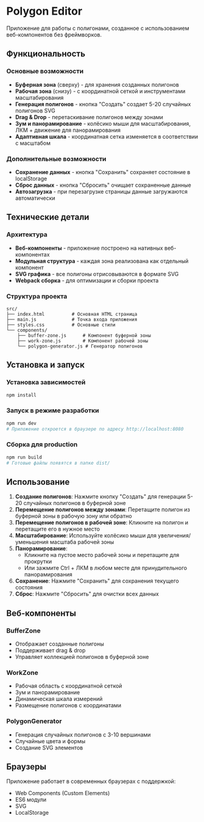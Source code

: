 # Polygon Editor

Приложение для работы с полигонами, созданное с использованием веб-компонентов без фреймворков.

## Функциональность

### Основные возможности
- **Буферная зона** (сверху) - для хранения созданных полигонов
- **Рабочая зона** (снизу) - с координатной сеткой и инструментами масштабирования
- **Генерация полигонов** - кнопка "Создать" создает 5-20 случайных полигонов SVG
- **Drag & Drop** - перетаскивание полигонов между зонами
- **Зум и панорамирование** - колёсико мыши для масштабирования, ЛКМ + движение для панорамирования
- **Адаптивная шкала** - координатная сетка изменяется в соответствии с масштабом

### Дополнительные возможности
- **Сохранение данных** - кнопка "Сохранить" сохраняет состояние в localStorage
- **Сброс данных** - кнопка "Сбросить" очищает сохраненные данные
- **Автозагрузка** - при перезагрузке страницы данные загружаются автоматически

## Технические детали

### Архитектура
- **Веб-компоненты** - приложение построено на нативных веб-компонентах
- **Модульная структура** - каждая зона реализована как отдельный компонент
- **SVG графика** - все полигоны отрисовываются в формате SVG
- **Webpack сборка** - для оптимизации и сборки проекта

### Структура проекта
```
src/
├── index.html          # Основная HTML страница
├── main.js             # Точка входа приложения
├── styles.css          # Основные стили
└── components/
    ├── buffer-zone.js      # Компонент буферной зоны
    ├── work-zone.js        # Компонент рабочей зоны
    └── polygon-generator.js # Генератор полигонов
```

## Установка и запуск

### Установка зависимостей
```bash
npm install
```

### Запуск в режиме разработки
```bash
npm run dev
# Приложение откроется в браузере по адресу http://localhost:8080
```

### Сборка для production
```bash
npm run build
# Готовые файлы появятся в папке dist/
```

## Использование

1. **Создание полигонов**: Нажмите кнопку "Создать" для генерации 5-20 случайных полигонов в буферной зоне
2. **Перемещение полигонов между зонами**: Перетащите полигон из буферной зоны в рабочую зону или обратно
3. **Перемещение полигонов в рабочей зоне**: Кликните на полигон и перетащите его в нужное место
4. **Масштабирование**: Используйте колёсико мыши для увеличения/уменьшения масштаба рабочей зоны
5. **Панорамирование**: 
   - Кликните на пустое место рабочей зоны и перетащите для прокрутки
   - Или зажмите Ctrl + ЛКМ в любом месте для принудительного панорамирования
6. **Сохранение**: Нажмите "Сохранить" для сохранения текущего состояния
7. **Сброс**: Нажмите "Сбросить" для очистки всех данных

## Веб-компоненты

### BufferZone
- Отображает созданные полигоны
- Поддерживает drag & drop
- Управляет коллекцией полигонов в буферной зоне

### WorkZone  
- Рабочая область с координатной сеткой
- Зум и панорамирование
- Динамическая шкала измерений
- Размещение полигонов с координатами

### PolygonGenerator
- Генерация случайных полигонов с 3-10 вершинами
- Случайные цвета и формы
- Создание SVG элементов

## Браузеры

Приложение работает в современных браузерах с поддержкой:
- Web Components (Custom Elements)
- ES6 модули
- SVG
- LocalStorage